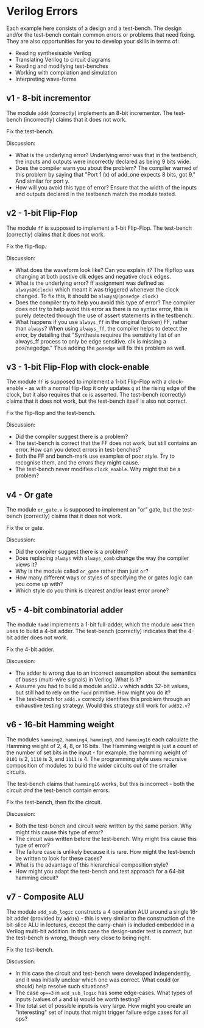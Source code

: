 Verilog Errors
==============

Each example here consists of a design and a test-bench.
The design and/or the test-bench contain common errors
or problems that need fixing. They are also opportunities
for you to develop your skills in terms of:

- Reading synthesisable Verilog
- Translating Verilog to circuit diagrams
- Reading and modifying test-benches
- Working with compilation and simulation
- Interpreting wave-forms

v1 - 8-bit incrementor
----------------------

The module `add4` (correctly) implements an 8-bit incrementor. The test-bench (incorrectly)
claims that it does not work.

Fix the test-bench.

Discussion:

- What is the underlying error?
    Underlying error was that in the testbench, the inputs and outputs were incorrectly declared as being 9 bits wide. 
- Does the compiler warn you about the problem?
    The compiler warned of this problem by saying that "Port 1 (x) of add_one expects 8 bits, got 9." And similar for port y.
- How will you avoid this type of error?
    Ensure that the width of the inputs and outputs declared in the testbench match the module tested.


v2 - 1-bit Flip-Flop
--------------------

The module `ff` is supposed to implement a 1-bit Flip-Flop. The test-bench
(correctly) claims that it does not work.

Fix the flip-flop.

Discussion:

- What does the waveform look like? Can you explain it?
    The flipflop was changing at both postive clk edges and negative clock edges. 
- What is the underlying error?
    ff assignment was defined as `always@(clock)` which meant it was triggered whenever the clock changed. To fix this, it should be `always@(posedge clock)` 
- Does the compiler try to help you avoid this type of error?
    The compiler does not try to help avoid this error as there is no syntax error, this is purely detected through the use of assert statements in the testbench. 
- What happens if you use `always_ff` in the original (broken) FF, rather than `always`?
    When using `always_ff`, the compiler helps to detect the error, by detailing that "Synthesis requires the sensitivity list of an always_ff process to only be edge sensitive. clk is missing a pos/negedge." Thus adding the `posedge` will fix this problem as well.

v3 - 1-bit Flip-Flop with clock-enable
-------------------------------------

The module `ff` is supposed to implement a 1-bit Flip-Flop with a clock-enable - as
with a normal flip-flop it only updates `q` at the rising edge of the clock,
but it also requires that `ce` is asserted. The test-bench (correctly) claims that
it does not work, but the test-bench itself is also not correct.

Fix the flip-flop and the test-bench.

Discussion:

- Did the compiler suggest there is a problem?
- The test-bench is correct that the FF does not work, but still contains an error. How can you
    detect errors in test-benches?
- Both the FF and bench-mark use examples of poor style. Try to recognise them, and the errors they might cause.
- The test-bench never modifies `clock_enable`. Why might that be a problem?

v4 - Or gate
------------

The module `or_gate.v` is supposed to implement an "or" gate, but the test-bench
(correctly) claims that it does not work.

Fix the or gate.

Discussion:

- Did the compiler suggest there is a problem?
- Does replacing `always` with `always_comb` change the way the compiler views it?
- Why is the module called `or_gate` rather than just `or`?
- How many different ways or styles of specifying the or gates logic can you come up with?
- Which style do you think is clearest and/or least error prone?

v5 - 4-bit combinatorial adder
------------------------------

The module `fadd` implements a 1-bit full-adder, which the module `add4` then
uses to build a 4-bit adder. The test-bench (correctly) indicates that the
4-bit adder does not work.

Fix the 4-bit adder.

Discussion:

- The adder is wrong due to an incorrect assumption about the semantics of buses (multi-wire signals) in Verilog. What is it?
- Assume you had to build a module `add32.v` which adds 32-bit values, but still had to rely on the `fadd` primitive. How might you do it?
- The test-bench for `add4.v` correctly identifies this problem through an exhaustive testing strategy. Would this strategy still work for `add32.v`?


v6 - 16-bit Hamming weight
--------------------------

The modules `hamming2`, `hamming4`, `hamming8`, and `hamming16` each calculate the Hamming weight of
2, 4, 8, or 16 bits. The Hamming weight is just a count of the number of set bits in the input - for
example, the hamming weight of `0101` is 2, `1110` is 3, and `1111` is 4. The programming style
uses recursive composition of modules to build the wider circuits out of the smaller circuits.

The test-bench claims that `hamming16` works, but this is incorrect - both the
circuit _and_ the test-bench contain errors.

Fix the test-bench, then fix the circuit.

Discussion:
- Both the test-bench and circuit were written by the same person. Why might this cause this type of error?
- The circuit was written before the test-bench. Why might this cause this type of error?
- The failure case is unlikely because it is rare. How might the test-bench be written to look for these cases?
- What is the advantage of this hierarchical composition style?
- How might you adapt the test-bench and test approach for a 64-bit hamming circuit?

v7 - Composite ALU
------------------

The module `add_sub_logic` constructs a 4 operation ALU around a single 16-bit adder (provided by `add16`) -
this is very similar to the construction of the bit-slice ALU in lectures, except the carry-chain is
included embedded in a Verilog multi-bit addition. In this case the design-under test is correct,
but the test-bench is wrong, though very close to being right.

Fix the test-bench.

Discussion:

- In this case the circuit and test-bench were developed independently, and it was initially unclear which one was correct. What
  could (or should) help resolve such situations?
- The case `op==3` in `add_sub_logic` has some edge-cases. What types of inputs (values of `a` and `b`) would be worth
    testing?
- The total set of possible inputs is very large. How might you create an "interesting" set of inputs that
    might trigger failure edge cases for all ops?
